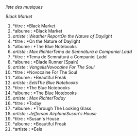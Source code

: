 *liste des musiques*

*Black Market*
   1. *titre : *Black Market
   1. *albume : *Black Market
   1. *artiste : *Weather Report*On the Nature of Daylight*
   1. *titre : *On the Nature of Daylight
   1. *albume : *The Blue Notebooks
   1. *artiste : *Max Richter*Tema de Semnáturá a Companiei Ladd*
   1. *titre : *Tema de Semnáturá a Companiei Ladd
   1. *albume : *Blade Runner \[Spain\]
   1. *artiste : *Vangelis*Novocaine For The Soul*
   1. *titre : *Novocaine For The Soul
   1. *albume : *Beautiful Freak
   1. *artiste : *Eels*The Blue Notebooks*
   1. *titre : *The Blue Notebooks
   1. *albume : *The Blue Notebooks
   1. *artiste : *Max Richter*Today*
   1. *titre : *Today
   1. *albume : *Through The Looking Glass
   1. *artiste : *Jefferson Airplane*Susan's House*
   1. *titre : *Susan's House
   1. *albume : *Beautiful Freak
   1. *artiste : *Eels
